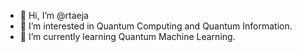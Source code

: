 - 👋 Hi, I’m @rtaeja
- 👀 I’m interested in Quantum Computing and Quantum Information.
- 🌱 I’m currently learning Quantum Machine Learning.

<!---
rtaeja/rtaeja is a ✨ special ✨ repository because its `README.md` (this file) appears on your GitHub profile.
You can click the Preview link to take a look at your changes.
--->
